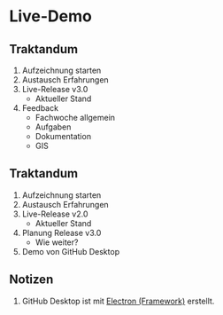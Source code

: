 Live-Demo
========================

Traktandum
----------

1. Aufzeichnung starten
1. Austausch Erfahrungen
1. Live-Release v3.0
    * Aktueller Stand
1. Feedback 
    * Fachwoche allgemein
    * Aufgaben
    * Dokumentation
    * GIS


Traktandum
----------

1. Aufzeichnung starten
2. Austausch Erfahrungen
3. Live-Release v2.0
    * Aktueller Stand
4. Planung Release v3.0
    * Wie weiter?
5. Demo von GitHub Desktop

Notizen
-------
1. GitHub Desktop ist mit [Electron (Framework)](https://de.wikipedia.org/wiki/Electron_(Framework))
   erstellt.